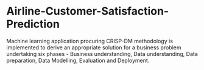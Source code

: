 # Airline-Customer-Satisfaction-Prediction
 Machine learning application procuring CRISP-DM methodology is implemented to derive an appropriate solution for a business problem undertaking six phases - Business understanding, Data understanding, Data preparation, Data Modelling, Evaluation and Deployment.
